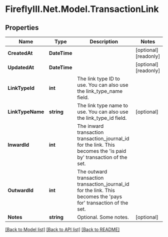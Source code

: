 # FireflyIII.Net.Model.TransactionLink
## Properties

Name | Type | Description | Notes
------------ | ------------- | ------------- | -------------
**CreatedAt** | **DateTime** |  | [optional] [readonly] 
**UpdatedAt** | **DateTime** |  | [optional] [readonly] 
**LinkTypeId** | **int** | The link type ID to use. You can also use the link_type_name field. | 
**LinkTypeName** | **string** | The link type name to use. You can also use the link_type_id field. | [optional] 
**InwardId** | **int** | The inward transaction transaction_journal_id for the link. This becomes the &#39;is paid by&#39; transaction of the set. | 
**OutwardId** | **int** | The outward transaction transaction_journal_id for the link. This becomes the &#39;pays for&#39; transaction of the set. | 
**Notes** | **string** | Optional. Some notes. | [optional] 

[[Back to Model list]](../README.md#documentation-for-models) [[Back to API list]](../README.md#documentation-for-api-endpoints) [[Back to README]](../README.md)

